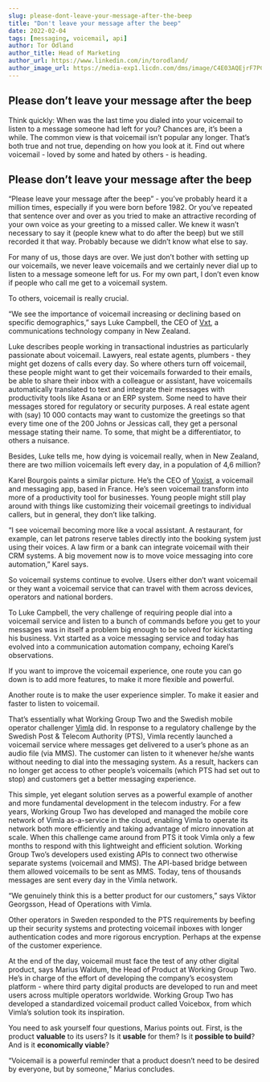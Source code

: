 ```yaml
---
slug: please-dont-leave-your-message-after-the-beep
title: "Don't leave your message after the beep"
date: 2022-02-04
tags: [messaging, voicemail, api]
author: Tor Odland
author_title: Head of Marketing
author_url: https://www.linkedin.com/in/torodland/
author_image_url: https://media-exp1.licdn.com/dms/image/C4E03AQEjrF7PC8veoQ/profile-displayphoto-shrink_400_400/0/1624522450808?e=1648684800&v=beta&t=LZVAsE5hVp3T50zGPk0qkf8qPJCnsXBlBXfCosrTH5o
---
```

## Please don’t leave your message after the beep

Think quickly: When was the last time you dialed into your voicemail to listen to a message someone had left for you? Chances are, it’s been a while. The common view is that voicemail isn’t popular any longer. That’s both true and not true, depending on how you look at it. Find out where voicemail - loved by some and hated by others - is heading. 


<!--truncate-->

## Please don’t leave your message after the beep

“Please leave your message after the beep” - you’ve probably heard it a million times, especially if you were born before 1982. Or you’ve repeated that sentence over and over as you tried to make an attractive recording of your own voice as your greeting to a missed caller. We knew it wasn’t necessary to say it (people knew what to do after the beep) but we still recorded it that way. Probably because we didn’t know what else to say. 

For many of us, those days are over. We just don’t bother with setting up our voicemails, we never leave voicemails and we certainly never dial up to listen to a message someone left for us. For my own part, I don’t even know if people who call me get to a voicemail system. 

To others, voicemail is really crucial. 

“We see the importance of voicemail increasing or declining based on specific demographics,” says Luke Campbell, the CEO of [Vxt](https://www.vxt.co.nz), a communications technology company in New Zealand.

Luke describes people working in transactional industries as particularly passionate about voicemail. Lawyers, real estate agents, plumbers - they might get dozens of calls every day. So where others turn off voicemail, these people might want to get their voicemails forwarded to their emails, be able to share their inbox with a colleague or assistant, have voicemails automatically translated to text and integrate their messages with productivity tools like Asana or an ERP system. Some need to have their messages stored for regulatory or security purposes. A real estate agent with (say) 10 000 contacts may want to customize the greetings so that every time one of the 200 Johns or Jessicas call, they get a personal message stating their name. To some, that might be a differentiator, to others a nuisance. 

Besides, Luke tells me, how dying is voicemail really, when in New Zealand, there are two million voicemails left every day, in a population of 4,6 million? 

Karel Bourgois paints a similar picture. He’s the CEO of [Voxist](https://www.voxist.com), a voicemail and messaging app, based in France. He’s seen voicemail transform into more of a productivity tool for businesses. Young people might still play around with things like customizing their voicemail greetings to individual callers, but in general, they don’t like talking. 

“I see voicemail becoming more like a vocal assistant. A restaurant, for example, can let patrons reserve tables directly into the booking system just using their voices. A law firm or a bank can integrate voicemail with their CRM systems. A big movement now is to move voice messaging into core automation,” Karel says. 

So voicemail systems continue to evolve. Users either don’t want voicemail or they want a voicemail service that can travel with them across devices, operators and national borders. 

To Luke Campbell, the very challenge of requiring people dial into a voicemail service and listen to a bunch of commands before you get to your messages was in itself a problem big enough to be solved for kickstarting his business. Vxt started as a voice messaging service and today has evolved into a communication automation company, echoing Karel’s observations. 

If you want to improve the voicemail experience, one route you can go down is to add more features, to make it more flexible and powerful. 

Another route is to make the user experience simpler. To make it easier and faster to listen to voicemail. 

That’s essentially what Working Group Two and the Swedish mobile operator challenger [Vimla](https://vimla.se) did. In response to a regulatory challenge by the Swedish Post & Telecom Authority (PTS), Vimla recently launched a voicemail service where messages get delivered to a user’s phone as an audio file (via MMS). The customer can listen to it whenever he/she wants without needing to dial into the messaging system. As a result, hackers can no longer get access to other people’s voicemails (which PTS had set out to stop) and customers get a better messaging experience. 

This simple, yet elegant solution serves as a powerful example of another and more fundamental development in the telecom industry. For a few years, Working Group Two has developed and managed the mobile core network of Vimla as-a-service in the cloud, enabling Vimla to operate its network both more efficiently and taking advantage of micro innovation at scale. When this challenge came around from PTS it took Vimla only a few months to respond with this lightweight and efficient solution. Working Group Two’s developers used existing APIs to connect two otherwise separate systems (voicemail and MMS). The API-based bridge between them allowed voicemails to be sent as MMS. Today, tens of thousands messages are sent every day in the Vimla network. 

“We genuinely think this is a better product for our customers,” says Viktor Georgsson, Head of Operations with Vimla. 

Other operators in Sweden responded to the PTS requirements by beefing up their security systems and protecting voicemail inboxes with longer authentication codes and more rigorous encryption. Perhaps at the expense of the customer experience. 

At the end of the day, voicemail must face the test of any other digital product, says Marius Waldum, the Head of Product at Working Group Two. He’s in charge of the effort of developing the company’s ecosystem platform - where third party digital products are developed to run and meet users across multiple operators worldwide. Working Group Two has developed a standardized voicemail product called Voicebox, from which Vimla’s solution took its inspiration. 

You need to ask yourself four questions, Marius points out. First, is the product **valuable** to its users? Is it **usable** for them? Is it **possible to build**? And is it **economically viable**? 

“Voicemail is a powerful reminder that a product doesn’t need to be desired by everyone, but by someone,” Marius concludes. 
